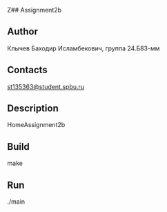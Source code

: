 Z## Assignment2b
## Author
Клычев Баходир Исламбекович, группа 24.Б83-мм
## Contacts
st135363@student.spbu.ru
## Description
HomeAssignment2b
## Build 
make
## Run
./main
